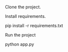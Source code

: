 Clone the project.

Install requirements.

pip install -r requirements.txt

Run the project 

python app.py

